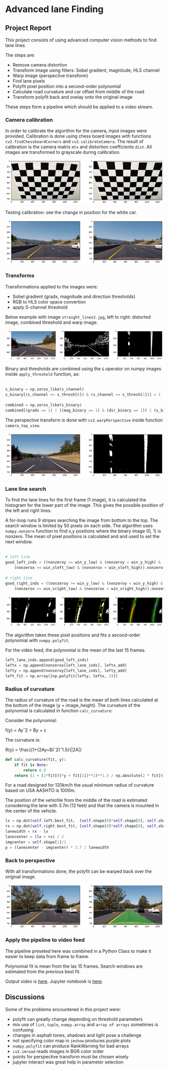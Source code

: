 # Advanced lane Finding

## Project Report

This project consists of using advanced computer vision methods to find
lane lines.

The steps are:

- Remove camera distortion
- Transform image using filters: Sobel gradient, magnitude, HLS channel
- Warp image (perspective transform)
- Find lane pixels
- Polyfit pixel position into a second-order polynomial
- Calculate road curvature and car offset from middle of the road
- Transform polyfit back and ovelay onto the original image

These steps form a pipeline which should be applied to a video stream.

### Camera calibration

In order to calibrate the algorithm for the camera, input images were 
provided. Calibration is done using chess board images with functions
 `cv2.findChessboardCorners` and `cv2.calibrateCamera`. The result of 
 calibration is the camera matrix `mtx` and distortion coefficients `dist`.
All images are transformed to grayscale during calibration.

![Camera calibration](./output_images/camera_calibration.png)

Testing calibration: see the change in position for the white car.

![Calibration test](./output_images/calibration_test.png)

### Transforms

Transformations applied to the images were:

- Sobel gradient (gradx, magnitude and direction thresholds)
- RGB to HLS color space convertion
- apply S-channel threshold 

Below example with image `straight_lines2.jpg`, left to right: distorted image,
combined threshold and warp image.

![Transforms](./output_images/threshold.png)

Binary and thresholds are combined using the `&` operator on numpy images inside 
`apply_threshold` function, as:

```python

s_binary = np.zeros_like(s_channel)
s_binary[(s_channel >= s_thresh[0]) & (s_channel <= s_thresh[1])] = 1

combined = np.zeros_like(s_binary)
combined[(gradx == 1) | ((mag_binary == 1) & (dir_binary == 1)) | (s_binary == 1)] = 1

```

The perspective transform is done with `cv2.warpPerspective` inside function
`camera_top_view`.

![Birds-eye view](./output_images/warp.png)

### Lane line search

To find the lane lines for the first frame (1 image), it is calculated the
histogram for the lower part of the image. This gives the possible position
of the left and right lines.

A for-loop runs 9 stripes searching the image from bottom to the top. The 
search window is limited by 50 pixels on each side.
The algorithm uses `numpy.nonzero` function to find x,y positions where the 
binary image (0, 1) is nonzero. The mean of pixel positions is calculated and
and used to set the next window.

```python

# left line
good_left_inds = ((nonzeroy >= win_y_low) & (nonzeroy < win_y_high) & 
    (nonzerox >= win_xleft_low) & (nonzerox < win_xleft_high)).nonzero()[0]

# right line
good_right_inds = ((nonzeroy >= win_y_low) & (nonzeroy < win_y_high) & 
    (nonzerox >= win_xright_low) & (nonzerox < win_xright_high)).nonzero()[0]

``` 

![Sliding window lane line search](./output_images/lanesearch.png)

The algorithm takes these pixel positions and fits a second-order polynomial
with `numpy.polyfit`.

For the video feed, the polynomial is the mean of the last 15 frames.

```python
left_lane_inds.append(good_left_inds)
leftx = np.append(nonzerox[left_lane_inds], leftx_add)
lefty = np.append(nonzeroy[left_lane_inds], lefty_add)
left_fit = np.array([np.polyfit(lefty, leftx, 2)])
```

### Radius of curvature

The radius of curvature of the road is the mean of both lines calculated at
the bottom of the image (y = image_height).
The curvature of the polynomial is calculated in function `calc_curvature`:

Consider the polynomial:

f(y) = Ayˆ2 + By + c

The curvature is:

R(y) = \frac{(1+(2Ay+B)ˆ2)ˆ1.5}{|2A|}

```python
def calc_curvature(fit, y):
    if fit is None:
        return 0.0
    return (1 + (2*fit[0]*y + fit[1])**2)**1.5 / np.absolute(2 * fit[0])
```

For a road designed for 120km/h the usual minimum radius of curvature based 
on USA AASHTO is 1000m.

The position of the vehichle from the middle of the road is estimated
considering the lane with 3.7m (12 feet) and that the camera is mounted 
in the center of the vehicle.

```python
lx = np.dot(self.left.best_fit,  [self.shape[0]*self.shape[0], self.shape[0], 1])
rx = np.dot(self.right.best_fit, [self.shape[0]*self.shape[0], self.shape[0], 1])
lanewidth = rx - lx
lanecenter = (lx + rx) / 2
imgcenter = self.shape[1]/2
p = (lanecenter - imgcenter) * 3.7 / lanewidth
```

### Back to perspective

With all transformations done, the polyfit can be warped back over the 
original image.

![Warped back image](./output_images/warpback.png)

### Apply the pipeline to video feed

The pipeline preseted here was combined in a Python Class to make it easier
to keep data from frame to frame.

Polynomial fit is mean from the las 15 frames.
Search windows are estimated from the previous best fit.

Output video is [here](./project_video_overlay.mp4).
Jupyter notebook is [here](./Notebook.ipynb).

## Discussions

Some of the problems encountered in this project were:

- polyfit can greatly change depending on threshold parameters
- mix use of `list`, `tuple`, `numpy.array` and `array of arrays` sometimes is
confusing
- changes in asphalt tones, shadows and light pose a challenge
- not specifying color map in `imshow` produces purple plots
- `numpy.polyfit` can produce RankWarning for bad arrays
- `cv2.imread` reads images in BGR color order
- points for perspective transform must be chosen wisely
- jupyter interact was great help in parameter selection


